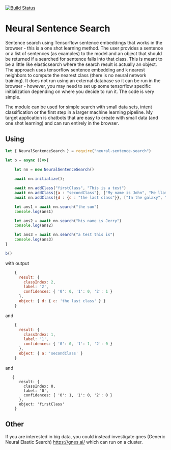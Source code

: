 [![Build Status](https://travis-ci.org/jloveric/NeuralSentenceSearch.svg?branch=master)](https://travis-ci.org/jloveric/NeuralSentenceSearch)

# Neural Sentence Search
Sentence search using Tensorflow sentence embeddings that works in the browser - this is a one shot learning method.  The user provides a sentence or a list of sentences (as examples) to the model and an object
that should be returned if a searched for sentence falls into that class. This is meant to be a little like elasticsearch where the search result is actually an
object.  The approach uses tensorflow sentence embedding and k nearest neighbors to compute the nearest class (there is no neural network training).  It does not run using an external database
so it can be run in the browser - however, you may need to set up some tensorflow specific initialization depending on where you decide to run it.  The code is very simple.

The module can be used for simple search with small data sets, intent classification or the first step in a larger machine learning pipeline.  My target application is chatbots that are easy to create with small data (and one shot learning) and can run entirely in the browser.  

## Using

``` javascript
let { NeuralSentenceSearch } = require("neural-sentence-search")

let b = async ()=>{
    
    let nn = new NeuralSentenceSearch()

    await nn.initialize();

    await nn.addClass("firstClass", "This is a test")
    await nn.addClass({a : "secondClass"}, ["My name is John", "Me llamo Sarah"])
    await nn.addClass({d : {c : "the last class"}}, ["In the galaxy", "solar system"])

    let ans1 = await nn.search("the sun")
    console.log(ans1)

    let ans2 = await nn.search("his name is Jerry")
    console.log(ans2)

    let ans3 = await nn.search("a test this is")
    console.log(ans3)
}

b()
```
with output
```javascript
    {
      result: {
        classIndex: 2,
        label: '2',
        confidences: { '0': 0, '1': 0, '2': 1 }
      },
      object: { d: { c: 'the last class' } }
    }
```
and
```javascript
    {
      result: {
        classIndex: 1,
        label: '1',
        confidences: { '0': 0, '1': 1, '2': 0 }
      },
      object: { a: 'secondClass' }
    }

```
and
```
   {
      result: {
        classIndex: 0,
        label: '0',
        confidences: { '0': 1, '1': 0, '2': 0 }
      },
      object: 'firstClass'
    }

```

## Other

If you are interested in big data, you could instead investigate gnes (Generic Neural Elastic Search) https://gnes.ai/ which can run on a cluster.